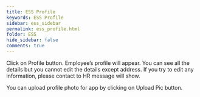 ```yaml
---
title: ESS Profile
keywords: ESS Profile
sidebar: ess_sidebar
permalink: ess_profile.html
folder: ESS
hide_sidebar: false
comments: true
---
```






Click on Profile button. Employee’s profile will appear.
You can see all the details but you cannot edit the details except address. If you try to edit any information, please contact to HR message will show.

You can upload profile photo for app by clicking on Upload Pic button.

